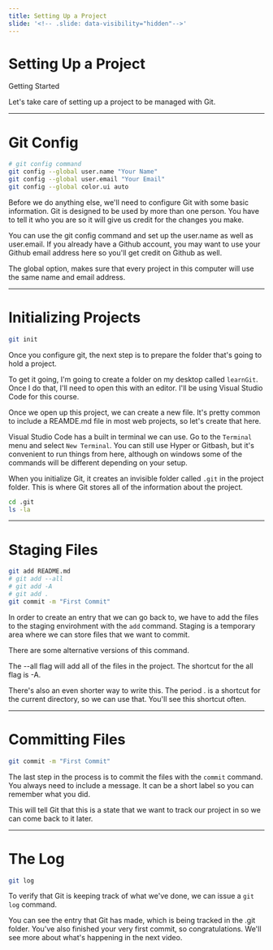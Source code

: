 ```yaml
---
title: Setting Up a Project
slide: '<!-- .slide: data-visibility="hidden"-->'
---
```


<!-- .slide: data-state="layout-title" class="bg-dark"-->

# Setting Up a Project

Getting Started

> >

Let's take care of setting up a project to be managed with Git.

---

# Git Config

```sh
# git config command
git config --global user.name "Your Name"
git config --global user.email "Your Email"
git config --global color.ui auto
```

> >

Before we do anything else, we'll need to configure Git with some basic information. Git is designed to be used by more than one person. You have to tell it who you are so it will give us credit for the changes you make.

You can use the git config command and set up the user.name as well as user.email. If you already have a Github account, you may want to use your Github email address here so you'll get credit on Github as well.

The global option, makes sure that every project in this computer will use the same name and email address.

---

# Initializing Projects

```sh
git init
```

> >

Once you configure git, the next step is to prepare the folder that's going to hold a project.

To get it going, I'm going to create a folder on my desktop called `learnGit`. Once I do that, I'll need to open this with an editor. I'll be using Visual Studio Code for this course.

Once we open up this project, we can create a new file. It's pretty common to include a REAMDE.md file in most web projects, so let's create that here.

Visual Studio Code has a built in terminal we can use. Go to the `Terminal` menu and select `New Terminal`. You can still use Hyper or Gitbash, but it's convenient to run things from here, although on windows some of the commands will be different depending on your setup.

When you initialize Git, it creates an invisible folder called `.git` in the project folder. This is where Git stores all of the information about the project.

```sh
cd .git
ls -la
```

---

<!-- .slide: data-state="layout-title" class="bg-dark"-->

# Staging Files

```sh
git add README.md
# git add --all
# git add -A
# git add .
git commit -m "First Commit"
```

> >

In order to create an entry that we can go back to, we have to add the files to the staging envirohment with the `add` command. Staging is a temporary area where we can store files that we want to commit.

There are some alternative versions of this command.

The --all flag will add all of the files in the project. The shortcut for the all flag is -A.

There's also an even shorter way to write this. The period . is a shortcut for the current directory, so we can use that. You'll see this shortcut often.

---

<!-- .slide: data-state="layout-title" class="bg-dark"-->

# Committing Files

```sh
git commit -m "First Commit"
```

> >

The last step in the process is to commit the files with the `commit` command. You always need to include a message. It can be a short label so you can remember what you did.

This will tell Git that this is a state that we want to track our project in so we can come back to it later.

---

# The Log

```sh
git log
```

> >

To verify that Git is keeping track of what we've done, we can issue a `git log` command.

You can see the entry that Git has made, which is being tracked in the .git folder. You've also finished your very first commit, so congratulations. We'll see more about what's happening in the next video.
